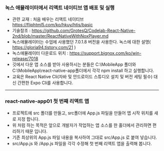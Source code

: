 ### 녹스 애뮬레이터에서 리액트 네이티브 앱 배포 및 실행 
- 관련 교재 : 처음 배우는 리액트 네이티브 https://fliphtml5.com/ko/hkuy/htis/basic
- 기술참조 : https://github.com/GrotesQ/Codelab-React-Native-2nd/blob/master/ReactNativeWithNoxPlayer.md 
- 녹스애뮬레이터는 수업에 사용했던 7.0.1.8 버전을 사용한다. 녹스에 대한 설명( https://gloria94.tistory.com/21 )
- 녹스애뮬레이터 다운로드 위치 : https://support.bignox.com/ko/win-release/7018 
- 깃에서 다운 앱 소스를 받아 사용하시는 분들은 C:\MobileApp 폴더와 C:\MobileApp\react-native-app폴더에서 각각 npm install 하고 실행합니다.
- 교육은 React Native Cli(자바 및 안드로이드 스튜디오 설치 및 버전 세팅 필수) 대신 간편한 Expo Cli를 사용합니다.
------------------------------------------------------------------------------------------------------
### react-native-app01 첫 번째 리액트 앱
- 프로젝트에 src 폴더를 만들고, src폴더에 App.js 파일을 만들어 앱 시작 위치를 새로 지정 합니다.
- 위 처럼 하는 목적은 앞으로 개발자가 작업하는 앱 소스를 한 홀더에서 관리하면 편리하기 때문 입니다.
- 기존 최상위의 App.js 파일 내용을 복사하여 그대로 src/App.js 로 붙여 넣습니다.
- src/App.js 와 /App.js 파일을 각각 수정해 첫 번째 리액트 앱을 출력해 봅니다.
